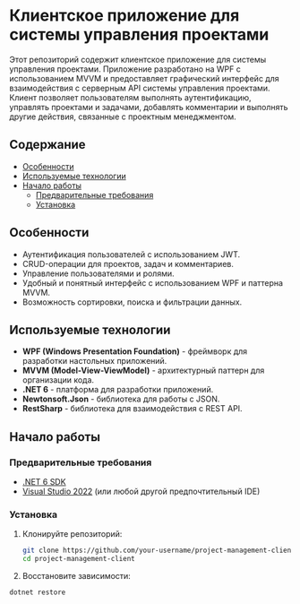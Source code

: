 # Клиентское приложение для системы управления проектами

Этот репозиторий содержит клиентское приложение для системы управления проектами. Приложение разработано на WPF с использованием MVVM и предоставляет графический интерфейс для взаимодействия с серверным API системы управления проектами. Клиент позволяет пользователям выполнять аутентификацию, управлять проектами и задачами, добавлять комментарии и выполнять другие действия, связанные с проектным менеджментом.

## Содержание

- [Особенности](#особенности)
- [Используемые технологии](#используемые-технологии)
- [Начало работы](#начало-работы)
  - [Предварительные требования](#предварительные-требования)
  - [Установка](#установка)

## Особенности

- Аутентификация пользователей с использованием JWT.
- CRUD-операции для проектов, задач и комментариев.
- Управление пользователями и ролями.
- Удобный и понятный интерфейс с использованием WPF и паттерна MVVM.
- Возможность сортировки, поиска и фильтрации данных.

## Используемые технологии

- **WPF (Windows Presentation Foundation)** - фреймворк для разработки настольных приложений.
- **MVVM (Model-View-ViewModel)** - архитектурный паттерн для организации кода.
- **.NET 6** - платформа для разработки приложений.
- **Newtonsoft.Json** - библиотека для работы с JSON.
- **RestSharp** - библиотека для взаимодействия с REST API.

## Начало работы

### Предварительные требования

- [.NET 6 SDK](https://dotnet.microsoft.com/download/dotnet/6.0)
- [Visual Studio 2022](https://visualstudio.microsoft.com/) (или любой другой предпочтительный IDE)

### Установка

1. Клонируйте репозиторий:

   ```bash
   git clone https://github.com/your-username/project-management-client.git
   cd project-management-client
2. Восстановите зависимости:
  ```bash
  dotnet restore
